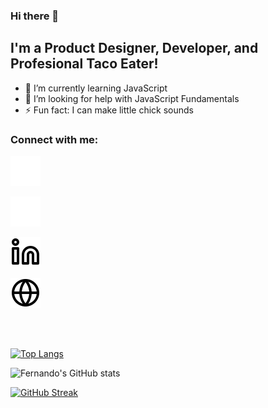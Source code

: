 ### Hi there 👋

## I'm a Product Designer, Developer, and Profesional Taco Eater!

- 🌱 I’m currently learning JavaScript
- 🤔 I’m looking for help with JavaScript Fundamentals
- ⚡ Fun fact: I can make little chick sounds

### Connect with me:

[![Portfolio - Website](./img/globe-dark.svg)](https://fernando-batista.webflow.io#gh-dark-mode-only)

[![LinkedIn - Fernando Batista](./img/linkedin-dark.svg)](https://fernando-batista.webflow.io#gh-dark-mode-only)

[![LinkedIn - Fernando Batista](./img/linkedin-light.svg)](https://fernando-batista.webflow.io#gh-light-mode-only)

[![Portfolio - Website](./img/globe-light.svg)](https://fernando-batista.webflow.io#gh-light-mode-only)

<br />
<br />

[![Top Langs](https://github-readme-stats.vercel.app/api/top-langs/?username=fernjbatista&layout=compact&bg_color=f5f3ef&title_color=1E1E1E&border_color=1E1E1E&text_color=1E1E1E)](https://github.com/anuraghazra/github-readme-stats)

![Fernando's GitHub stats](https://github-readme-stats.vercel.app/api?username=fernjbatista&show_icons=true&hide=commits&bg_color=f5f3ef&title_color=1E1E1E&border_color=1E1E1E&text_color=1E1E1E&icon_color=1E1E1E)

[![GitHub Streak](https://streak-stats.demolab.com?user=FernJBatista&border_radius=8&background=F5F3EF&stroke=1E1E1E&border=1E1E1E&ring=1E1E1E&currStreakNum=1E1E1E&fire=1E1E1E&currStreakLabel=1E1E1E&sideNums=1E1E1E&sideLabels=1E1E1E&dates=1E1E1E&excludeDaysLabel=1E1E1E)](https://git.io/streak-stats)

<br />
<br />

[website]: https://fernando-batista.webflow.io
[linkedin]: https://www.linkedin.com/in/fernjbatista/
